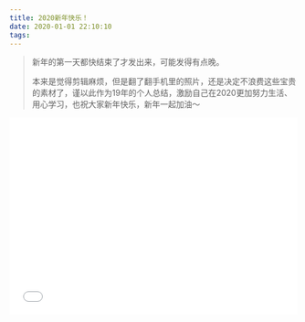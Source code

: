 ```yaml
---
title: 2020新年快乐！
date: 2020-01-01 22:10:10
tags:
---
```



> 新年的第一天都快结束了才发出来，可能发得有点晚。
>
> 本来是觉得剪辑麻烦，但是翻了翻手机里的照片，还是决定不浪费这些宝贵的素材了，谨以此作为19年的个人总结，激励自己在2020更加努力生活、用心学习，也祝大家新年快乐，新年一起加油～

<div style="height: 0;padding-bottom:65%;position: relative;">
<iframe width="760" height="510"  
        src="//player.bilibili.com/player.html?aid=81691382&cid=139780207&page=1" scrolling="no" border="0" frameborder="no" framespacing="0" allowfullscreen="" style="position: absolute;height: 105%;width: 100%;"> </iframe>
</div>  



<br />